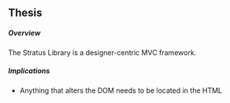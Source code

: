 ## Thesis

##### Overview

The Stratus Library is a designer-centric MVC framework.

##### Implications

* Anything that alters the DOM needs to be located in the HTML
